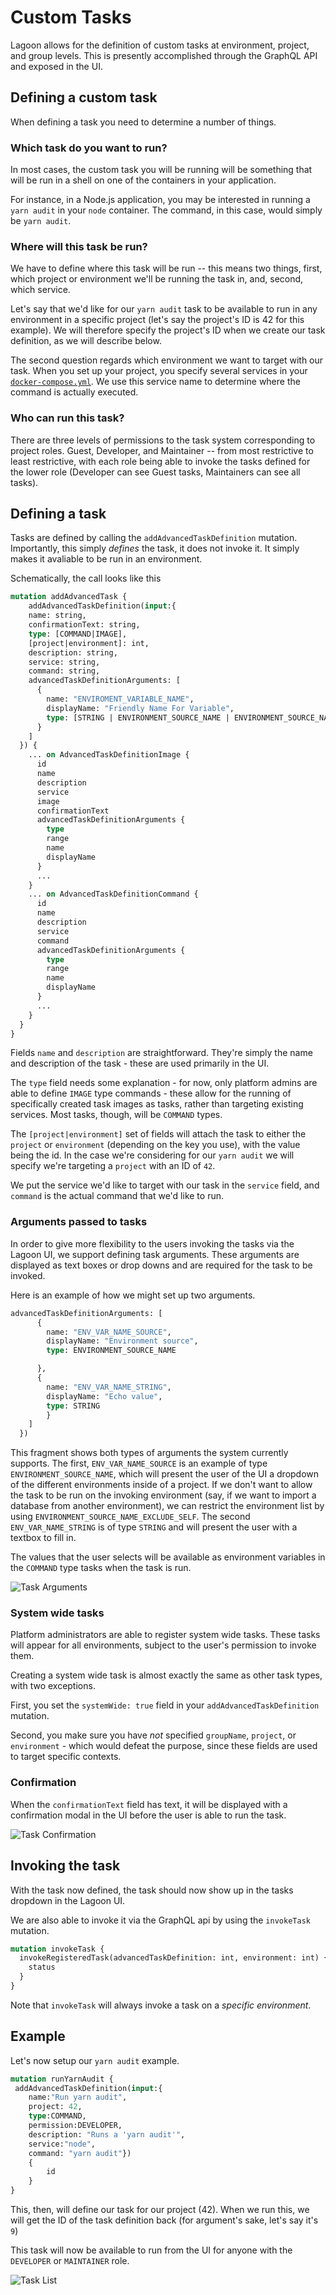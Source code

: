 # Custom Tasks

Lagoon allows for the definition of custom tasks at environment, project, and group levels. This is presently accomplished through the GraphQL API and exposed in the UI.

## Defining a custom task

When defining a task you need to determine a number of things.

### Which task do you want to run?

In most cases, the custom task you will be running will be something that will be run in a shell on one of the containers in your application.

For instance, in a Node.js application, you may be interested in running a `yarn audit` in your `node` container. The command, in this case, would simply be `yarn audit`.

### Where will this task be run?

We have to define where this task will be run -- this means two things, first, which project or environment we'll be running the task in, and, second, which service.

Let's say that we'd like for our `yarn audit` task to be available to run in any environment in a specific project \(let's say the project's ID is 42 for this example\). We will therefore specify the project's ID when we create our task definition, as we will describe below.

The second question regards which environment we want to target with our task. When you set up your project, you specify several services in your [`docker-compose.yml`](../concepts-basics/docker-compose-yml.md). We use this service name to determine where the command is actually executed.

### Who can run this task?

There are three levels of permissions to the task system corresponding to project roles. Guest, Developer, and Maintainer -- from most restrictive to least restrictive, with each role being able to invoke the tasks defined for the lower role \(Developer can see Guest tasks, Maintainers can see all tasks\).

## Defining a task

Tasks are defined by calling the `addAdvancedTaskDefinition` mutation. Importantly, this simply _defines_ the task, it does not invoke it. It simply makes it avaliable to be run in an environment.

Schematically, the call looks like this

```graphql title="Define a new task"
mutation addAdvancedTask {
    addAdvancedTaskDefinition(input:{
    name: string,
    confirmationText: string,
    type: [COMMAND|IMAGE],
    [project|environment]: int,
    description: string,
    service: string,
    command: string,
    advancedTaskDefinitionArguments: [
      {
        name: "ENVIROMENT_VARIABLE_NAME",
        displayName: "Friendly Name For Variable",
        type: [STRING | ENVIRONMENT_SOURCE_NAME | ENVIRONMENT_SOURCE_NAME_EXCLUDE_SELF]
      }
    ]
  }) {
    ... on AdvancedTaskDefinitionImage {
      id
      name
      description
      service
      image
      confirmationText
      advancedTaskDefinitionArguments {
        type
        range
        name
        displayName
      }
      ...
    }
    ... on AdvancedTaskDefinitionCommand {
      id
      name
      description
      service
      command
      advancedTaskDefinitionArguments {
        type
        range
        name
        displayName
      }
      ...
    }
  }
}
```

Fields `name` and `description` are straightforward. They're simply the name and description of the task - these are used primarily in the UI.

The `type` field needs some explanation - for now, only platform admins are able to define `IMAGE` type commands - these allow for the running of specifically created task images as tasks, rather than targeting existing services. Most tasks, though, will be `COMMAND` types.

The `[project|environment]` set of fields will attach the task to either the `project` or `environment` \(depending on the key you use\), with the value being the id. In the case we're considering for our `yarn audit` we will specify we're targeting a `project` with an ID of `42`.

We put the service we'd like to target with our task in the `service` field, and `command` is the actual command that we'd like to run.

### Arguments passed to tasks

In order to give more flexibility to the users invoking the tasks via the Lagoon UI, we support defining task arguments. These arguments are displayed as text boxes or drop downs and are required for the task to be invoked.

Here is an example of how we might set up two arguments.

```graphql title="Define task arguments"
advancedTaskDefinitionArguments: [
      {
        name: "ENV_VAR_NAME_SOURCE",
        displayName: "Environment source",
        type: ENVIRONMENT_SOURCE_NAME

      },
      {
        name: "ENV_VAR_NAME_STRING",
        displayName: "Echo value",
        type: STRING
        }
    ]
  })
```

This fragment shows both types of arguments the system currently supports.
The first, `ENV_VAR_NAME_SOURCE` is an example of type `ENVIRONMENT_SOURCE_NAME`, which will present the user of the UI a dropdown of the different environments inside of a project. If we don't want to allow the task to be run on the invoking environment (say, if we want to import a database from another environment), we can restrict the environment list by using `ENVIRONMENT_SOURCE_NAME_EXCLUDE_SELF`.
The second `ENV_VAR_NAME_STRING` is of type `STRING` and will present the user with a textbox to fill in.

The values that the user selects will be available as environment variables in the `COMMAND` type tasks when the task is run.

![Task Arguments](../images/custom-task-arguments.png)


### System wide tasks

Platform administrators are able to register system wide tasks. These tasks will appear for all environments, subject to the user's permission to invoke them.

Creating a system wide task is almost exactly the same as other task types, with two exceptions.

First, you set the `systemWide: true` field in your `addAdvancedTaskDefinition` mutation.

Second, you make sure you have *not* specified `groupName`, `project`, or `environment` - which would defeat the purpose, since these fields are used to target specific contexts.


### Confirmation

When the `confirmationText` field has text, it will be displayed with a confirmation modal in the UI before the user is able to run the task.

![Task Confirmation](../images/custom-task-confirm.png)

## Invoking the task

With the task now defined, the task should now show up in the tasks dropdown in the Lagoon UI.

We are also able to invoke it via the GraphQL api by using the `invokeTask` mutation.

```graphql title="Invoke task"
mutation invokeTask {
  invokeRegisteredTask(advancedTaskDefinition: int, environment: int) {
    status
  }
}
```

Note that `invokeTask` will always invoke a task on a _specific environment_.

## Example

Let's now setup our `yarn audit` example.

```graphql title="Define task mutation"
mutation runYarnAudit {
 addAdvancedTaskDefinition(input:{
    name:"Run yarn audit",
    project: 42,
    type:COMMAND,
    permission:DEVELOPER,
    description: "Runs a 'yarn audit'",
    service:"node",
    command: "yarn audit"})
    {
        id
    }
}
```

This, then, will define our task for our project \(42\). When we run this, we will get the ID of the task definition back \(for argument's sake, let's say it's `9`\)

This task will now be available to run from the UI for anyone with the `DEVELOPER` or `MAINTAINER` role.

![Task List](../images/task-yarn-audit.png)
